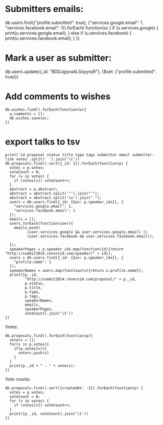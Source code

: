 # Submitters emails:
db.users.find({"profile.submitted": true}, {"services.google.email": 1, "services.facebook.email": 1}).forEach(
  function(u) {
    if (u.services.google) {
      print(u.services.google.email);
    } else if (u.services.facebook) {
      print(u.services.facebook.email);
    }
  })


# Mark a user as submitter:
db.users.update({_id: "BDDJgqvaALSoyyrpR"}, {$set: {"profile.submitted": true}})

# Add comments to wishes
```
db.wishes.find().forEach(function(w){
  w.comments = [];
  db.wishes.save(w);
})
```

# export talks to tsv
```
print('id proposal status title type tags submitter email submitter-link votes'.split(' ').join('\t'))
db.proposals.find().sort({_id: 1}).forEach(function(p) {
  votes = p.votes;
  voteCount = 0;
  for (v in votes) {
    if (votes[v]) voteCount++;
  }
  abstract = p.abstract;
  abstract = abstract.split('"').join("'");
  abstract = abstract.split('\n').join(" ");
  users = db.users.find({_id: {$in: p.speaker_ids}}, {
    "services.google.email": 1,
    "services.facebook.email": 1
  });
  emails = [];
  users.forEach(function(user){
    emails.push(
          (user.services.google && user.services.google.email) ||
          (user.services.facebook && user.services.facebook.email));

  });
  speakerPages = p.speaker_ids.map(function(id){return "http://summit2014.reversim.com/speaker/" + id});
  users = db.users.find({_id: {$in: p.speaker_ids}}, {
    "profile.name": 1
  });
  speakerNames = users.map(function(u){return u.profile.name});
  print([p._id,
         "http://summit2014.reversim.com/proposal/" + p._id,
         p.status,
         p.title,
         p.type,
         p.tags,
         speakerNames,
         emails,
         speakerPages,
         voteCount].join('\t'))
})

```


Votes:

```
db.proposals.find().forEach(function(p){
  voters = [];
  for(v in p.votes){
    if(p.votes[v]){
      voters.push(v)
    }
  }
  print(p._id + " - " + voters);
})
```

Vote counts:
```
db.proposals.find().sort({createdAt: -1}).forEach(function(p) {
  votes = p.votes;
  voteCount = 0;
  for (v in votes) {
    if (votes[v]) voteCount++;
  }
  print([p._id, voteCount].join('\t'))
})

```